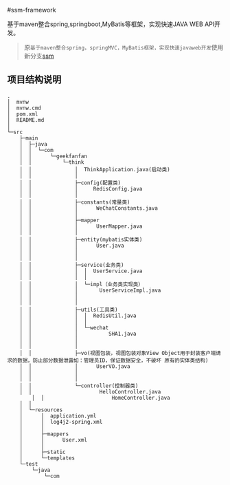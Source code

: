 <!--
 * @Author: Dreamer
 * @Site: https://www.geekfanfan.com
 * @Date: 2020-11-19 08:51:27
 * @Email: wuhuanhost@163.com
 * @LastEditors: Dreamer
 * @LastEditTime: 2020-11-25 10:54:18
-->


#ssm-framework

基于maven整合spring,springboot,MyBatis等框架，实现快速JAVA WEB API开发。

> 原`基于maven整合spring，springMVC，MyBatis框架，实现快速javaweb开发`使用新分支[ssm](https://github.com/wuhuanhost/ssm-framework/tree/ssm)



## 项目结构说明
```
.
│  mvnw
│  mvnw.cmd
│  pom.xml
│  README.md
│  
└─src
    ├─main
    │  ├─java
    │  │  └─com
    │  │      └─geekfanfan
    │  │          └─think
    │  │              │  ThinkApplication.java(启动类)
    │  │              │      
    │  │              ├─config(配置类)
    │  │              │     RedisConfig.java
    │  │              │          
    │  │              ├─constants(常量类)
    │  │              │      WeChatConstants.java
    │  │              │      
    │  │              ├─mapper
    │  │              │      UserMapper.java
    │  │              │      
    │  │              ├─entity(mybatis实体类)
    │  │              │      User.java
    │  │              │     
    │  │              │      
    │  │              ├─service(业务类)
    │  │              │  │  UserService.java
    │  │              │  │  
    │  │              │  └─impl（业务类实现类）
    │  │              │       UserServiceImpl.java
    │  │              │          
    │  │              │          
    │  │              ├─utils(工具类)
    │  │              │  │  RedisUtil.java
    │  │              │  │          
    │  │              │  └─wechat
    │  │              │          SHA1.java
    │  │              │   
    │  │              │          
    │  │              ├─vo(视图包装，视图包装对象View Object用于封装客户端请求的数据，防止部分数据泄露如：管理员ID，保证数据安全，不破坏 原有的实体类结构)
    │  │              │      UserVO.java
    │  │              │      
    │  │              │      
    │  │              └─controller(控制器类)
    │  │                      HelloController.java
		│  │                      HomeController.java
    │  │                      
    │  └─resources
    │      │  application.yml
    │      │  log4j2-spring.xml
    │      │  
    │      ├─mappers
    │      │      User.xml
    │      │      
    │      ├─static
    │      └─templates
    └─test
        └─java
            └─com
               
```                            